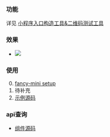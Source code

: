 ### 功能
详见 [小程序入口构造工具&二维码测试工具](https://github.com/zhuanzhuanfe/articles/blob/master/wupenghe/%E5%B0%8F%E7%A8%8B%E5%BA%8F%E5%85%A5%E5%8F%A3%E6%9E%84%E9%80%A0%E5%B7%A5%E5%85%B7%26%E4%BA%8C%E7%BB%B4%E7%A0%81%E6%B5%8B%E8%AF%95%E5%B7%A5%E5%85%B7.md)

### 效果
- ![](./static/images/qrCode/demo-qrTest.jpg)

### 使用
0. [fancy-mini setup](./tutorial-0-getStarted.html)
1. 待补充
2. [示例源码](https://github.com/zhuanzhuanfe/fancy-mini-demos/blob/master/src/pages/tools/qrCode.wpy)

### api查询
- [组件源码](https://github.com/zhuanzhuanfe/fancy-mini/tree/master/src/components-wepy/QrCode.wpy)
